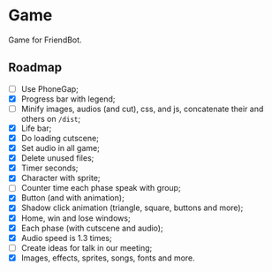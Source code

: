 # Game
Game for FriendBot.

## Roadmap
- [ ] Use PhoneGap;
- [X] Progress bar with legend;
- [ ] Minify images, audios (and cut), css, and js, concatenate their and others on `/dist`;
- [X] Life bar;
- [X] Do loading cutscene;
- [X] Set audio in all game;
- [X] Delete unused files;
- [X] Timer seconds;
- [X] Character with sprite;
- [ ] Counter time each phase speak with group;
- [X] Button (and with animation);
- [X] Shadow click animation (triangle, square, buttons and more);
- [X] Home, win and lose windows;
- [X] Each phase (with cutscene and audio);
- [X] Audio speed is 1.3 times;
- [ ] Create ideas for talk in our meeting;
- [X] Images, effects, sprites, songs, fonts and more.
